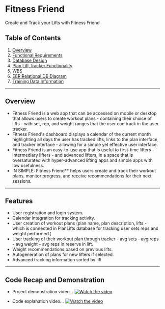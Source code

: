 # **Fitness Friend**  
Create and Track your Lifts with Fitness Friend

## **Table of Contents**
1. [Overview](#overview)
2. [Functional Requirements](https://docs.google.com/document/d/1srF8oGTNmqTlCrI0lN3KUiff2r3__MvGwCiBQCDxQos/edit?usp=sharing)
3. [Database Design](https://docs.google.com/document/d/1lxbbgL2HLg1uI_DE7TtSzCqkJ7iwn5i1IMK5zQ28soQ/edit?usp=sharing)
4. [Plan,Lift,Tracker Functionality](https://docs.google.com/document/d/17s8uYePlKkFkSQraUYe7-mxFrkQ3v9x8L7MCJXYzAN4/edit?usp=sharing)
5. [WBS](https://docs.google.com/document/d/1ez9xkvQ2hNxDfMBgt6n_tNCwkrcmJvW0id0xeI5v5Yc/edit?usp=sharing)
6. [EER Relational DB Diagram](https://drive.google.com/file/d/1o_gOxDREhP-9dAWIs0F2NKnT1iwHugS9/view?usp=sharing)
7. [Training Data Information](https://docs.google.com/document/d/1hPkIP76za0HWy6BrmT2m5MhoQq0FPAC-Pq3jwkr1mQU/edit?usp=sharing)

---

## **Overview**
- Fitness Friend is a web app that can be accessed on mobile or desktop that allows users to create workout plans - containing their choice of lifts - with set, rep, and weight ranges that the user can track in the user tracker.
- Fitness Friend's dashboard displays a calendar of the current month highlighting all days the user has tracked lifts, links to the plan interface, and tracker interface - allowing for a simple yet effective user interface.
- Fitness Friend is an easy-to-use app that is useful to first-time lifters - intermediary lifters - and advanced lifters, in a space that is oversaturated with hyper-advanced lifting apps and simple apps with low usefulness. 
- IN SIMPLE: Fitness Friend** helps users create and track their workout plans, monitor progress, and receive recommendations for their next sessions.

---

## **Features**
- User registration and login system.
- Calendar integration for tracking activity.
- User creation of workout plans (plan name, plan description, lifts - which is connected in PlanLifts database for tracking user sets reps and weight performed.)
- User tracking of their workout plan through tracker - avg sets - avg reps - avg weight - avg reps in reserve in lift. 
- Weight recommendations based on previous lifts.
- Autogeneration of plans for new lifters if selected.
- Advanced tracking information sorted by lift

---

## **Code Recap and Demonstration**
- Project demonstration video...
[![Watch the video](https://img.youtube.com/vi/t-67vfBuXDM/0.jpg)](https://www.youtube.com/watch?v=t-67vfBuXDM&ab_channel=CodyRabie)


- Code explanation video...
[![Watch the video](https://img.youtube.com/vi/6XjA02x24Tc/0.jpg)](https://www.youtube.com/watch?v=6XjA02x24Tc&ab_channel=CodyRabie)
